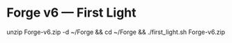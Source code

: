 # Forge v6 — First Light

unzip Forge-v6.zip -d ~/Forge && cd ~/Forge && ./first_light.sh Forge-v6.zip
